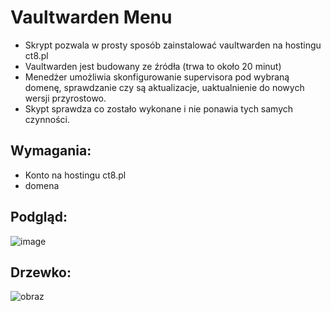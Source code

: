 # Vaultwarden Menu
- Skrypt pozwala w prosty sposób zainstalować vaultwarden na hostingu ct8.pl
- Vaultwarden jest budowany ze źródła (trwa to około 20 minut)
- Menedżer umożliwia skonfigurowanie supervisora pod wybraną domenę, sprawdzanie czy są aktualizacje, uaktualnienie do nowych wersji przyrostowo.
- Skypt sprawdza co zostało wykonane i nie ponawia tych samych czynności.

## Wymagania:
- Konto na hostingu ct8.pl
- domena
## Podgląd:
![image](https://user-images.githubusercontent.com/11527277/160715908-390d9cd0-f03a-4ac5-86cd-2eddefd5d3be.png)

## Drzewko:
![obraz](https://user-images.githubusercontent.com/11527277/156074624-5997f500-5914-4100-91d9-c7c4f7def132.png)
